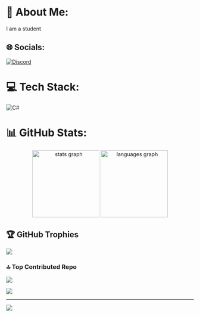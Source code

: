 # 💫 About Me:
I am a student


## 🌐 Socials:
[![Discord](https://img.shields.io/badge/Discord-%237289DA.svg?logo=discord&logoColor=white)](https://discord.gg/int04) 

# 💻 Tech Stack:
![C#](https://img.shields.io/badge/c%23-%23239120.svg?style=for-the-badge&logo=csharp&logoColor=white) 
# 📊 GitHub Stats:



<div align="center">
  <img src="https://github-readme-stats.vercel.app/api?username=int04&hide_title=false&hide_rank=false&show_icons=true&include_all_commits=true&count_private=true&disable_animations=false&theme=codeSTACKr&locale=en&hide_border=false" height="180" alt="stats graph"  />
  <img src="https://github-readme-stats.vercel.app/api/top-langs?username=int04&locale=en&hide_title=false&layout=compact&card_width=320&langs_count=10&theme=dracula&hide_border=false" height="180" alt="languages graph"  />
</div>



## 🏆 GitHub Trophies
![](https://github-profile-trophy.vercel.app/?username=int04&theme=onedark&no-frame=false&no-bg=true&margin-w=4)

### 🔝 Top Contributed Repo
![](https://github-contributor-stats.vercel.app/api?username=int04&limit=5&theme=dark&combine_all_yearly_contributions=true)

![](https://github-readme-streak-stats.herokuapp.com/?user=int04&theme=great-gatsby&hide_border=false)

---
[![](https://visitcount.itsvg.in/api?id=int04&icon=4&color=7)](https://visitcount.itsvg.in)

<!-- Proudly created with GPRM ( https://gprm.itsvg.in ) -->
